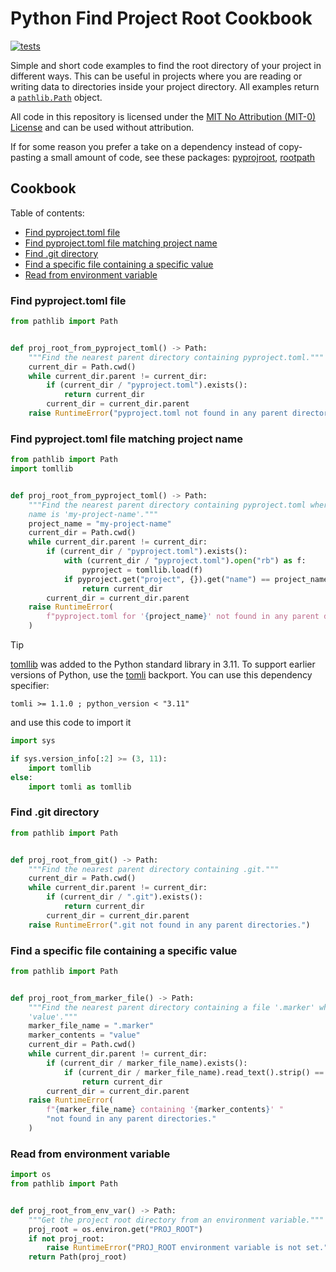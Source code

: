 # Python Find Project Root Cookbook

[![tests](https://github.com/jayqi/reprexlite/actions/workflows/tests.yml/badge.svg?branch=main)](https://github.com/jayqi/reprexlite/actions/workflows/tests.yml?query=workflow%3Atests+branch%3Amain)

Simple and short code examples to find the root directory of your project in different ways. This can be useful in projects where you are reading or writing data to directories inside your project directory. All examples return a [`pathlib.Path`](https://docs.python.org/3/library/pathlib.html) object.

All code in this repository is licensed under the [MIT No Attribution (MIT-0) License](./LICENSE) and can be used without attribution.

If for some reason you prefer a take on a dependency instead of copy-pasting a small amount of code, see these packages: [pyprojroot](https://github.com/chendaniely/pyprojroot), [rootpath](https://github.com/grimen/python-rootpath)

## Cookbook

Table of contents:

- [Find pyproject.toml file](#find-pyprojecttoml-file)
- [Find pyproject.toml file matching project name](#find-pyprojecttoml-file-matching-project-name)
- [Find .git directory](#find-git-directory)
- [Find a specific file containing a specific value](#find-a-specific-file-containing-a-specific-value)
- [Read from environment variable](#read-from-environment-variable)

### Find pyproject.toml file

```python
from pathlib import Path


def proj_root_from_pyproject_toml() -> Path:
    """Find the nearest parent directory containing pyproject.toml."""
    current_dir = Path.cwd()
    while current_dir.parent != current_dir:
        if (current_dir / "pyproject.toml").exists():
            return current_dir
        current_dir = current_dir.parent
    raise RuntimeError("pyproject.toml not found in any parent directories.")
```


### Find pyproject.toml file matching project name

```python
from pathlib import Path
import tomllib


def proj_root_from_pyproject_toml() -> Path:
    """Find the nearest parent directory containing pyproject.toml where the project
    name is 'my-project-name'."""
    project_name = "my-project-name"
    current_dir = Path.cwd()
    while current_dir.parent != current_dir:
        if (current_dir / "pyproject.toml").exists():
            with (current_dir / "pyproject.toml").open("rb") as f:
                pyproject = tomllib.load(f)
            if pyproject.get("project", {}).get("name") == project_name:
                return current_dir
        current_dir = current_dir.parent
    raise RuntimeError(
        f"pyproject.toml for '{project_name}' not found in any parent directories."
    )
```


> [!TIP]
> [tomllib](https://docs.python.org/3/library/tomllib.html) was added to the Python standard library in 3.11. To support earlier versions of Python, use the [tomli](https://github.com/hukkin/tomli) backport. You can use this dependency specifier:
> ```
> tomli >= 1.1.0 ; python_version < "3.11"
> ```
> and use this code to import it
> ```python
> import sys
>
> if sys.version_info[:2] >= (3, 11):
>     import tomllib
> else:
>     import tomli as tomllib
>
> ```

### Find .git directory

```python
from pathlib import Path


def proj_root_from_git() -> Path:
    """Find the nearest parent directory containing .git."""
    current_dir = Path.cwd()
    while current_dir.parent != current_dir:
        if (current_dir / ".git").exists():
            return current_dir
        current_dir = current_dir.parent
    raise RuntimeError(".git not found in any parent directories.")
```


### Find a specific file containing a specific value

```python
from pathlib import Path


def proj_root_from_marker_file() -> Path:
    """Find the nearest parent directory containing a file '.marker' whose contents are
    'value'."""
    marker_file_name = ".marker"
    marker_contents = "value"
    current_dir = Path.cwd()
    while current_dir.parent != current_dir:
        if (current_dir / marker_file_name).exists():
            if (current_dir / marker_file_name).read_text().strip() == marker_contents:
                return current_dir
        current_dir = current_dir.parent
    raise RuntimeError(
        f"{marker_file_name} containing '{marker_contents}' "
        "not found in any parent directories."
    )
```


### Read from environment variable

```python
import os
from pathlib import Path


def proj_root_from_env_var() -> Path:
    """Get the project root directory from an environment variable."""
    proj_root = os.environ.get("PROJ_ROOT")
    if not proj_root:
        raise RuntimeError("PROJ_ROOT environment variable is not set.")
    return Path(proj_root)
```